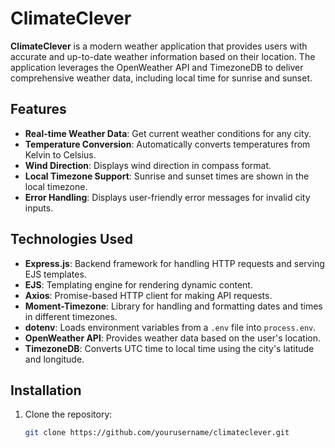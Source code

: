 # ClimateClever

**ClimateClever** is a modern weather application that provides users with accurate and up-to-date weather information based on their location. The application leverages the OpenWeather API and TimezoneDB to deliver comprehensive weather data, including local time for sunrise and sunset.

## Features

- **Real-time Weather Data**: Get current weather conditions for any city.
- **Temperature Conversion**: Automatically converts temperatures from Kelvin to Celsius.
- **Wind Direction**: Displays wind direction in compass format.
- **Local Timezone Support**: Sunrise and sunset times are shown in the local timezone.
- **Error Handling**: Displays user-friendly error messages for invalid city inputs.

## Technologies Used

- **Express.js**: Backend framework for handling HTTP requests and serving EJS templates.
- **EJS**: Templating engine for rendering dynamic content.
- **Axios**: Promise-based HTTP client for making API requests.
- **Moment-Timezone**: Library for handling and formatting dates and times in different timezones.
- **dotenv**: Loads environment variables from a `.env` file into `process.env`.
- **OpenWeather API**: Provides weather data based on the user's location.
- **TimezoneDB**: Converts UTC time to local time using the city's latitude and longitude.

## Installation

1. Clone the repository:
   ```bash
   git clone https://github.com/yourusername/climateclever.git
   ```
